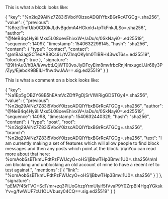 This is what a block looks like:


{
  "key": "%n2iq29AiNz7Z83i5VboY0izsoADQlYfbxBGrRcATGCg=.sha256",
  "value": {
    "previous": "%6oztTmfU/b0CD0kJLdvBgdmA4HGknld+tpTkFnkJLSo=.sha256",
    "author": "@NeB4q4Hy9IiMxs5L08oevEhivxW+/aDu/s/0SkNayi0=.ed25519",
    "sequence": 14097,
    "timestamp": 1540632298145,
    "hash": "sha256",
    "content": {
      "type": "contact",
      "contact": "@mBa3agSCTedAB8Cc9L/tVZlnqOKylm0TIBRH43wsT6s=.ed25519",
      "blocking": true
    },
    "signature": "B9HrAu0/hBA/i/wwbtLQjWT03voJlyDFcyEim8mvfrbcRnj4mxugdUJr68y3P/Zyy/EjebcK9BEILHfhw4wJAA==.sig.ed25519"
  }
}


This is what a comment on a block looks like:

{
  "key": "%a1Ep5gOB2Y68B5hEAmVcZDffPgDjSrVIWRigGDSTGy4=.sha256",
  "value": {
    "previous": "%n2iq29AiNz7Z83i5VboY0izsoADQlYfbxBGrRcATGCg=.sha256",
    "author": "@NeB4q4Hy9IiMxs5L08oevEhivxW+/aDu/s/0SkNayi0=.ed25519",
    "sequence": 14098,
    "timestamp": 1540632440329,
    "hash": "sha256",
    "content": {
      "type": "post",
      "root": "%n2iq29AiNz7Z83i5VboY0izsoADQlYfbxBGrRcATGCg=.sha256",
      "branch": "%n2iq29AiNz7Z83i5VboY0izsoADQlYfbxBGrRcATGCg=.sha256",
      "text": "I am currently making a set of features which will allow people to find block messages and then any posts which point at the block. \n\nYou can read more about that here: %omAobSsBTkmUPdtPzFWUcyO+oHS1jBbwTHp3Bmvl1U0=.sha256\n\nI am blocking and unblocking an old account of mine to have a recent ref to test against.",
      "mentions": [
        {
          "link": "%omAobSsBTkmUPdtPzFWUcyO+oHS1jBbwTHp3Bmvl1U0=.sha256"
        }
      ]
    },
    "signature": "pEM7f45rTVO+ScT/mr+zq3PiUoGhzpYrmUIyif5fVvaP9Y0ZrpBI4HgqYGkskYv+g/fwWUF7cU1OUVbusy04CQ==.sig.ed25519"
  }
}

